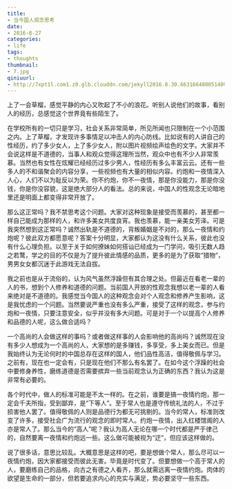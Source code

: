 ```yaml
---
title:
- 当今国人观念思考
date:
- 2016-8-27
categories:
- life
tags:
- thoughts
thumbnail:
- 7.jpg
qiniuurl:
- http://7xpt1l.com1.z0.glb.clouddn.com/jekyll2016.8.30.6631664800514093332.jpg
---
```

上了一会草榴，感觉平静的内心又吹起了不小的浪花。听别人说他们的故事，看别人的经历，总感觉这个世界竟有些陌生了。
<!--more-->

在学校所有的一切只是学习，社会关系非常简单，所见所闻也只限制在一个小范围之内。上了草榴，才发现许多事情足以冲击人的内心防线。比如说有的人讲自己的性经历，约了多少女人，上了多少女人，附以图片视频绘声绘色的文字。大家并不会说这样是不道德的，当事人和观众觉得这理所当然，观众中也有不少人非常羡慕。当然也有女性在炫耀已经经历过多少男人，性经历有多么丰富云云。还有一些多人的不和谐聚会的内容分享，一些视频也有大量的相似内容。约炮和一夜情深入人心，人们不以为耻反以为荣。你不约炮，你不一夜情，那是你没能力，那是你没钱，你是你没容貌，这是绝大部分人的看法。总的来说，中国人的性观念无论暗地里还是明面上都变得非常开放了。

那么这正常吗？我不禁思考这个问题。大家对这种现象是接受而羡慕的，甚至都一样自己能成为那样的人，和许多美女共度良宵。我也羡慕，能一亲美女芳泽。可是我突然想到这正常吗？诚然出轨是不道德的，背叛婚姻是不对的，那么一夜情和约炮呢？彼此双方都愿意呢？答案十分明显，大家都认为这没有什么关系，彼此也没有什么心理负担。以至于关于如何撩妹如何搭讪已经成为一门学问，吸引无数人趋之若鹜，学之的目的不仅是为了提升彼此情感的品质，更多的是为了获取“猎物”，男男女女都沉迷于此游戏无法自拔。

我之前也是从于流俗的，认为风气虽然浮躁但有其合理之处。但最近在看老一辈的人的书，想到个人修养和道德的问题。当前国人开放的性观念我想以老一辈的人看来绝对是不道德的。我感觉当今国人的这种观念会对个人观念和修养产生影响，这是我忧虑的一个问题。当然要说严重也没有多么严重，接受了这样的观念，参与约炮和一夜情，只要注意安全，似乎并没有多大问题。可是对于一个以提高个人修养和品德的人呢，这么做合适吗？

一个高尚的人会做这样的事吗？或者做这样事的人会影响他的高尚吗？诚然现在没有多少人想成为一个高尚的人，大家想的是多赚钱，多享受，多上美女而已。但是我始终认为无论何时的中国总存在这样的国人，他们品性高洁，值得敬佩与学习。之前有，现在也一定会有，只是现在他们不那么有名罢了。在如今这个浮躁的社会中要修身养性，磨练道德是否需要摈弃一些当前观念认为正确的东西？我认为这是非常有必要的。

各个时代中，做人的标准可能是不太一样的。在之前，谁要是搞一夜情约炮，那一定会千夫所指，受到鄙弃，是“下等人”。至于常人也是遵守传统礼法的人，不过于损害他人罢了。值得敬佩的人则是品德行为都无可挑剔的。当今的常人，标准则改变了许多，接受社会广为流行的观念的即时常人。约炮一夜情，出入红楼馆阁的人亦是常人了。那么当今的“高人”呢？我认为高人无论在哪一个时代都是严于律己的，自然要离一夜情和约炮远一些。这么做可能被视为“迂”，但应该这样做的。

说了很多话，意思比较乱。大概意思是这样的吧，要是想做个常人，那么尽可以一夜情约炮，因大家都接受而彼此无害。毕竟是时代变了。但要想做一个高于常人的人，要磨练自己的品格，向古之有德之人看齐，那么就需远离一夜情约炮。肉体的欲望是生命的一部分，但若要追求内心的充实与满足，势必要坚守一些东西。